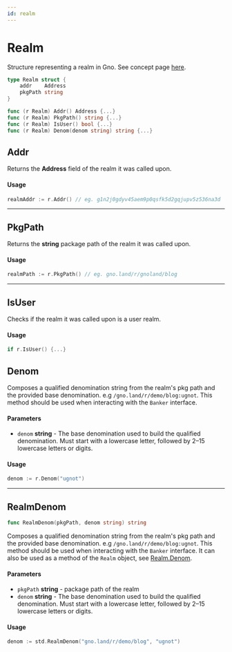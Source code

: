 ```yaml
---
id: realm
---
```


# Realm
Structure representing a realm in Gno. See concept page [here](../../../concepts/realms.md). 

```go
type Realm struct {
    addr    Address
    pkgPath string
}

func (r Realm) Addr() Address {...}
func (r Realm) PkgPath() string {...}
func (r Realm) IsUser() bool {...}
func (r Realm) Denom(denom string) string {...}
```

## Addr
Returns the **Address** field of the realm it was called upon.

#### Usage
```go
realmAddr := r.Addr() // eg. g1n2j0gdyv45aem9p0qsfk5d2gqjupv5z536na3d
```
---
## PkgPath
Returns the **string** package path of the realm it was called upon.

#### Usage
```go
realmPath := r.PkgPath() // eg. gno.land/r/gnoland/blog
```
---
## IsUser
Checks if the realm it was called upon is a user realm.

#### Usage
```go
if r.IsUser() {...}
```

## Denom
Composes a qualified denomination string from the realm's pkg path and the provided base denomination. e.g `/gno.land/r/demo/blog:ugnot`. This method should be used when interacting with the `Banker` interface.

#### Parameters
- `denom` **string** - The base denomination used to build the qualified denomination. Must start with a lowercase letter, followed by 2–15 lowercase letters or digits.

#### Usage
```go
denom := r.Denom("ugnot")
```

---

## RealmDenom
```go
func RealmDenom(pkgPath, denom string) string
```

Composes a qualified denomination string from the realm's pkg path and the provided base denomination. e.g `/gno.land/r/demo/blog:ugnot`. This method should be used when interacting with the `Banker` interface. It can also be used as a method of the `Realm` object, see [Realm.Denom](realm.md#denom).

#### Parameters
- `pkgPath` **string** - package path of the realm
- `denom` **string** - The base denomination used to build the qualified denomination.  Must start with a lowercase letter, followed by 2–15 lowercase letters or digits.

#### Usage
```go
denom := std.RealmDenom("gno.land/r/demo/blog", "ugnot")
```

